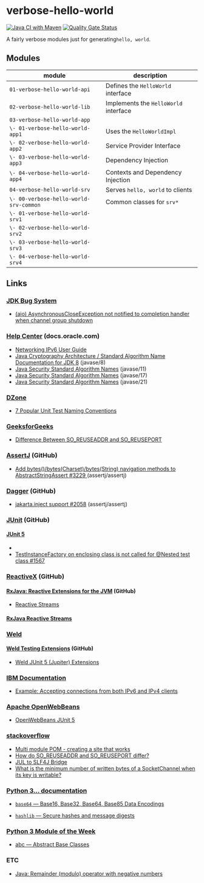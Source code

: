 # verbose-hello-world

[![Java CI with Maven](https://github.com/jinahya/verbose-hello-world/actions/workflows/maven.yml/badge.svg)](https://github.com/jinahya/verbose-hello-world/actions/workflows/maven.yml)
[![Quality Gate Status](https://sonarcloud.io/api/project_badges/measure?project=jinahya_verbose-hello-world&metric=alert_status)](https://sonarcloud.io/summary/new_code?id=jinahya_verbose-hello-world)

A fairly verbose modules just for generating`hello, world`.

## Modules

| module                                 | description                           |
|----------------------------------------|---------------------------------------|
| `01-verbose-hello-world-api`           | Defines the `HelloWorld` interface    |
| `02-verbose-hello-world-lib`           | Implements the `HelloWorld` interface |
| `03-verbose-hello-world-app`           |                                       |
| `\- 01-verbose-hello-world-app1`       | Uses the `HelloWorldImpl`             |
| `\- 02-verbose-hello-world-app2`       | Service Provider Interface            |
| `\- 03-verbose-hello-world-app3`       | Dependency Injection                  |
| `\- 04-verbose-hello-world-app4`       | Contexts and Dependency Injection     |
| `04-verbose-hello-world-srv`           | Serves `hello, world` to clients      |
| `\- 00-verbose-hello-world-srv-common` | Common classes for `srv*`             |
| `\- 01-verbose-hello-world-srv1`       |                                       |
| `\- 02-verbose-hello-world-srv2`       |                                       |
| `\- 03-verbose-hello-world-srv3`       |                                       |
| `\- 04-verbose-hello-world-srv4`       |                                       |

## Links

### [JDK Bug System](https://bugs.openjdk.org)

* [(aio) AsynchronousCloseException not notified to completion handler when channel group shutdown](https://bugs.openjdk.org/browse/JDK-7056546)

### [Help Center](https://docs.oracle.com) (docs.oracle.com)

* [Networking IPv6 User Guide](https://docs.oracle.com/javase/8/docs/technotes/guides/net/ipv6_guide/)
* [Java Cryptography Architecture / Standard Algorithm Name Documentation for JDK 8](https://docs.oracle.com/javase/8/docs/technotes/guides/security/StandardNames.html) (javase/8)
* [Java Security Standard Algorithm Names](https://docs.oracle.com/en/java/javase/11/docs/specs/security/standard-names.html) (javase/11)
* [Java Security Standard Algorithm Names](https://docs.oracle.com/en/java/javase/17/docs/specs/security/standard-names.html) (javase/17)
* [Java Security Standard Algorithm Names](https://docs.oracle.com/en/java/javase/21/docs/specs/security/standard-names.html) (javase/21)

### [DZone](https://dzone.com)

* [7 Popular Unit Test Naming Conventions](https://dzone.com/articles/7-popular-unit-test-naming)

### [GeeksforGeeks](https://geeksforgeeks.org)

* [Difference Between SO_REUSEADDR and SO_REUSEPORT](https://www.geeksforgeeks.org/difference-between-so_reuseaddr-and-so_reuseport/)

### [AssertJ](https://github.com/assertj/assertj) (GitHub)

* [Add bytes()/bytes(Charset)/bytes(String) navigation methods to AbstractStringAssert #3229
  ](https://github.com/assertj/assertj/issues/3229) (assertj/assertj)

### [Dagger](https://github.com/google/dagger) (GitHub)

* [jakarta.inject support #2058](https://github.com/google/dagger/issues/2058) (assertj/assertj)

### [JUnit](https://github.com/junit-team) (GitHub)

#### [JUnit 5](https://github.com/junit-team/junit5)

*
* [TestInstanceFactory on enclosing class is not called for @Nested test class #1567](https://github.com/junit-team/junit5/issues/1567)

### [ReactiveX](https://github.com/ReactiveX) (GitHub)

#### [RxJava: Reactive Extensions for the JVM](https://github.com/ReactiveX/RxJava) (GitHub)

* [Reactive Streams](https://github.com/ReactiveX/RxJava/wiki/Reactive-Streams)

#### [RxJava Reactive Streams](https://github.com/ReactiveX/RxJavaReactiveStreams)

### [Weld](https://github.com/weld)

#### [Weld Testing Extensions](https://github.com/weld/weld-testing) (GitHub)

* [Weld JUnit 5 (Jupiter) Extensions](https://github.com/weld/weld-testing/blob/master/junit5/README.md#weldjunit5autoextension)

### [IBM Documentation](https://www.ibm.com/docs/en)

* [Example: Accepting connections from both IPv6 and IPv4 clients](https://www.ibm.com/docs/en/i/7.1?topic=sscaaiic-example-accepting-connections-from-both-ipv6-ipv4-clients)

### [Apache OpenWebBeans](https://openwebbeans.apache.org/)

* [OpenWebBeans JUnit 5](https://openwebbeans.apache.org/openwebbeans-junit5.html)

### [stackoverflow](https://stackoverflow.com/)

* [Multi module POM - creating a site that works](https://stackoverflow.com/q/10848715/330457)
* [How do SO_REUSEADDR and SO_REUSEPORT differ?](https://stackoverflow.com/q/14388706/330457)
* [JUL to SLF4J Bridge](https://stackoverflow.com/q/9117030/330457)
* [What is the minimum number of written bytes of a SocketChannel when its key is writable?](https://stackoverflow.com/q/77895312/330457)

### [Python 3... documentation](https://docs.python.org/3/)

* [`base64` — Base16, Base32, Base64, Base85 Data Encodings](https://docs.python.org/3/library/base64.html)

* [`hashlib` — Secure hashes and message digests](https://docs.python.org/3/library/hashlib.html)

### [Python 3 Module of the Week](https://pymotw.com/3/)

* [abc — Abstract Base Classes](https://pymotw.com/3/abc/)

### ETC

* [Java: Remainder (modulo) operator with negative numbers](https://programming.guide/java/remainder-modulo-operator-negative-numbers.html)
